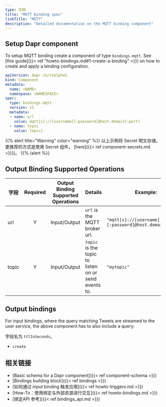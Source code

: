 ```yaml
---
type: 文档
title: "MQTT binding spec"
linkTitle: "MQTT"
description: "Detailed documentation on the MQTT binding component"
---
```


## Setup Dapr component

To setup MQTT binding create a component of type `bindings.mqtt`. See [this guide]({{< ref "howto-bindings.md#1-create-a-binding" >}}) on how to create and apply a binding configuration.


```yaml
apiVersion: dapr.io/v1alpha1
kind: Component
metadata:
  name: <NAME>
  namespace: <NAMESPACE>
spec:
  type: bindings.mqtt
  version: v1
  metadata:
  - name: url
    value: mqtt[s]://[username][:password]@host.domain[:port]
  - name: topic
    value: topic1
```
{{% alert title="Warning" color="warning" %}}
以上示例将 Secret 明文存储。 更推荐的方式是使用 Secret 组件， [here]({{< ref component-secrets.md >}}})。
{{% /alert %}}

## Output Binding Supported Operations

| 字段    | Required | Output Binding Supported Operations | Details                                              | Example:                                               |
| ----- |:--------:| ----------------------------------- | ---------------------------------------------------- | ------------------------------------------------------ |
| url   |    Y     | Input/Output                        | `url` is the MQTT broker url.                        | `"mqtt[s]://[username][:password]@host.domain[:port]"` |
| topic |    Y     | Input/Output                        | `topic` is the topic to listen on or send events to. | `"mytopic"`                                            |

## Output bindings

For input bindings, where the query matching Tweets are streamed to the user service, the above component has to also include a query:

字段名为 `ttlInSeconds`。

- `create`
## 相关链接

- [Basic schema for a Dapr component]({{< ref component-schema >}})
- [Bindings building block]({{< ref bindings >}})
- [如何通过 input binding 触发应用]({{< ref howto-triggers.md >}})
- [How-To：使用绑定与外部资源进行交互]({{< ref howto-bindings.md >}})
- [绑定API 参考]({{< ref bindings_api.md >}})
